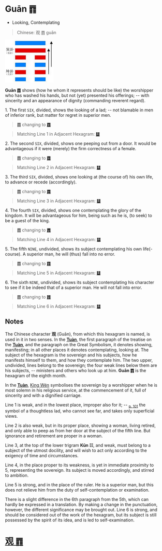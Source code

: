 # Guān ䷓

* Looking, Contemplating

> Chinese: 观 ䷓ guān

<a id="p-99"/>

<img src="shapes/20.10.jpg" width="160" alt="观">

**Guān ䷓** shows (how he whom it represents should be like) the worshipper who has washed his hands,
but not (yet) presented his offerings; -- with sincerity and an appearance of dignity (commanding reverent regard).

<a id="p-100"/>

1.<a name="20.1"></a> The first `SIX`, divided, shows the looking of a lad; -- not blamable in men of inferior rank, but matter for regret in superior men.

> **䷓** changing to [**䷩**](e79b8ayi.md)

> Matching Line 1 in Adjacent Hexagram: [**䷒**](e4b8b4lin.md#19.1)

2.<a name="20.2"></a> The second `SIX`, divided, shows one peeping out from a door. It would be advantageous if it were (merely) the firm correctness of a female.

> **䷓** changing to [**䷺**](e6b6a3huan.md)

> Matching Line 2 in Adjacent Hexagram: [**䷒**](e4b8b4lin.md#19.2)

3.<a name="20.3"></a> The third `SIX`, divided, shows one looking at (the course of) his own life, to advance or recede (accordingly).

> **䷓** changing to [**䷴**](e6b890jian.md)

> Matching Line 3 in Adjacent Hexagram: [**䷒**](e4b8b4lin.md#19.3)

4.<a name="20.4"></a> The fourth `SIX`, divided, shows one contemplating the glory of the kingdom. It will be advantageous for him, being such as he is, (to seek) to be a guest of the king.

> **䷓** changing to [**䷋**](e590a6pi.md)

> Matching Line 4 in Adjacent Hexagram: [**䷒**](e4b8b4lin.md#19.4)

5.<a name="20.5"></a> The fifth `NINE`, undivided, shows its subject contemplating his own life(-course). A superior man, he will (thus) fall into no error.

> **䷓** changing to [**䷖**](e589a5bo.md)

> Matching Line 5 in Adjacent Hexagram: [**䷒**](e4b8b4lin.md#19.5)

6.<a name="20.6"></a> The sixth `NINE`, undivided, shows its subject contemplating his character to see if it be indeed that of a superior man. He will not fall into error.

> **䷓** changing to [**䷇**](e6af94bi.md)

> Matching Line 6 in Adjacent Hexagram: [**䷒**](e4b8b4lin.md#19.6)

<a id="p-101"/>

## Notes

The Chinese character **观** (Guān), from which this hexagram is named, is used in it in two senses. In the [**Tuàn**](https://en.wikipedia.org/wiki/Ten_Wings), the first paragraph of the treatise on the [**Tuàn**](https://en.wikipedia.org/wiki/Ten_Wings), and the paragraph on the Great Symbolism, it denotes showing, manifesting; in all other places it denotes contemplating, looking at. The subject of the hexagram is the sovereign and his subjects, how he manifests himself to them, and how they contemplate him. The two upper, undivided, lines belong to the sovereign; the four weak lines below them are his subjects, -- ministers and others who look up at him. **Guān ䷓** is the hexagram of the eighth month.

In the [**Tuàn**](https://en.wikipedia.org/wiki/Ten_Wings), [King Wén](https://en.wikipedia.org/wiki/King_Wen_of_Zhou) symbolises the sovereign by a worshipper when he is most solemn in his religious service, at the commencement of it, full of sincerity and with a dignified carriage.

Line 1 is weak, and in the lowest place, improper also for it; -- <sub>[p. 101](#p-101)</sub> the symbol of a thoughtless lad, who cannot see far, and takes only superficial views.

Line 2 is also weak, but in its proper place, showing a woman, living retired, and only able to peep as from her door at the subject of the fifth line. But ignorance and retirement are proper in a woman.

Line 3, at the top of the lower trigram **Kūn ☷**, and weak, must belong to a subject of the utmost docility, and will wish to act only according to the exigency of time and circumstances.

Line 4, in the place proper to its weakness, is yet in immediate proximity to 5, representing the sovereign. Its subject is moved accordingly, and stirred to ambition.

Line 5 is strong, and in the place of the ruler. He is a superior man, but this does not relieve him from the duty of self-contemplation or examination.

There is a slight difference in the 6th paragraph from the 5th, which can hardly be expressed in a translation. By making a change in the punctuation, however, the different significance may be brought out. Line 6 is strong, and should be considered out of the work of the hexagram, but its subject is still possessed by the spirit of its idea, and is led to self-examination.

# [观 ䷓](e8a782guan_cn.md)
